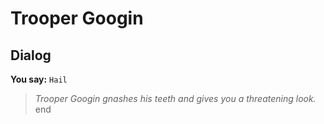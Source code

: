 # Trooper Googin


## Dialog

**You say:** `Hail`



>*Trooper Googin gnashes his teeth and gives you a threatening look.*
end





